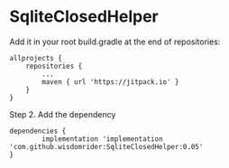 # SqliteClosedHelper







Add it in your root build.gradle at the end of repositories:

	allprojects {
		repositories {
			...
			maven { url 'https://jitpack.io' }
		}
	}
Step 2. Add the dependency

	dependencies {
	        implementation 'implementation 'com.github.wisdomrider:SqliteClosedHelper:0.05'
	}


	




